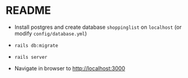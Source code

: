 # README

* Install postgres and create database ```shoppinglist``` on ```localhost``` (or modify ```config/database.yml```)

* ```rails db:migrate```

* ```rails server```

* Navigate in browser to [http://localhost:3000](http://localhost:3000)


